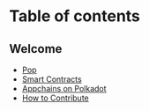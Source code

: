 # Table of contents

## Welcome

* [Pop](README.md)
* [Smart Contracts](https://learn.onpop.io/v/contracts)
* [Appchains on Polkadot](https://learn.onpop.io/v/appchains)
* [How to Contribute](welcome/how-to-contribute.md)
